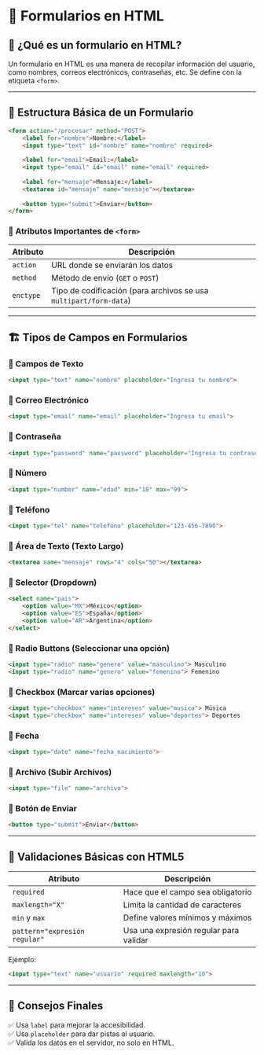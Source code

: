 # 📝 Formularios en HTML

## 📌 ¿Qué es un formulario en HTML?
Un formulario en HTML es una manera de recopilar información del usuario, como nombres, correos electrónicos, contraseñas, etc. Se define con la etiqueta `<form>`.

---

## 🎨 Estructura Básica de un Formulario

```html
<form action="/procesar" method="POST">
    <label for="nombre">Nombre:</label>
    <input type="text" id="nombre" name="nombre" required>
    
    <label for="email">Email:</label>
    <input type="email" id="email" name="email" required>
    
    <label for="mensaje">Mensaje:</label>
    <textarea id="mensaje" name="mensaje"></textarea>
    
    <button type="submit">Enviar</button>
</form>
```

### 🔹 Atributos Importantes de `<form>`
| Atributo | Descripción |
|----------|-------------|
| `action` | URL donde se enviarán los datos |
| `method` | Método de envío (`GET` o `POST`) |
| `enctype` | Tipo de codificación (para archivos se usa `multipart/form-data`) |

---

## 🏗 Tipos de Campos en Formularios

### 🔹 Campos de Texto
```html
<input type="text" name="nombre" placeholder="Ingresa tu nombre">
```

### 🔹 Correo Electrónico
```html
<input type="email" name="email" placeholder="Ingresa tu email">
```

### 🔹 Contraseña
```html
<input type="password" name="password" placeholder="Ingresa tu contraseña">
```

### 🔹 Número
```html
<input type="number" name="edad" min="18" max="99">
```

### 🔹 Teléfono
```html
<input type="tel" name="telefono" placeholder="123-456-7890">
```

### 🔹 Área de Texto (Texto Largo)
```html
<textarea name="mensaje" rows="4" cols="50"></textarea>
```

### 🔹 Selector (Dropdown)
```html
<select name="pais">
    <option value="MX">México</option>
    <option value="ES">España</option>
    <option value="AR">Argentina</option>
</select>
```

### 🔹 Radio Buttons (Seleccionar una opción)
```html
<input type="radio" name="genero" value="masculino"> Masculino
<input type="radio" name="genero" value="femenino"> Femenino
```

### 🔹 Checkbox (Marcar varias opciones)
```html
<input type="checkbox" name="intereses" value="musica"> Música
<input type="checkbox" name="intereses" value="deportes"> Deportes
```

### 🔹 Fecha
```html
<input type="date" name="fecha_nacimiento">
```

### 🔹 Archivo (Subir Archivos)
```html
<input type="file" name="archivo">
```

### 🔹 Botón de Enviar
```html
<button type="submit">Enviar</button>
```

---

## 🚀 Validaciones Básicas con HTML5

| Atributo | Descripción |
|----------|-------------|
| `required` | Hace que el campo sea obligatorio |
| `maxlength="X"` | Limita la cantidad de caracteres |
| `min` y `max` | Define valores mínimos y máximos |
| `pattern="expresión regular"` | Usa una expresión regular para validar |

Ejemplo:
```html
<input type="text" name="usuario" required maxlength="10">
```

---

## 🎯 Consejos Finales
✅ Usa `label` para mejorar la accesibilidad.  
✅ Usa `placeholder` para dar pistas al usuario.  
✅ Valida los datos en el servidor, no solo en HTML.  
